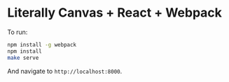 # Literally Canvas + React + Webpack

To run:

```sh
npm install -g webpack
npm install
make serve
```

And navigate to `http://localhost:8000`.
